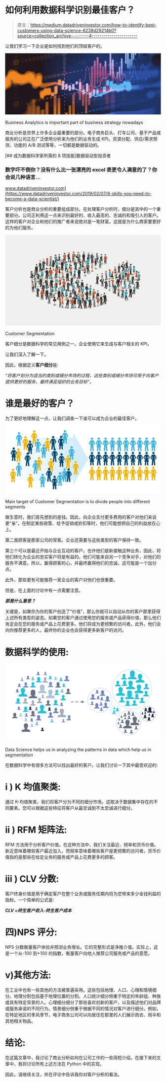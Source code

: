 # 如何利用数据科学识别最佳客户？

> 原文：<https://medium.datadriveninvestor.com/how-to-identify-best-customers-using-data-science-6238d29214b0?source=collection_archive---------4----------------------->

让我们学习一下企业是如何找到他们的顶级客户的。

![](img/353ec77020e6ff863ecdd083d9a850a9.png)

Business Analytics is important part of business strategy nowadays

商业分析是世界上许多企业最重要的部分。电子商务巨头、打车公司、基于产品或服务的公司正在广泛使用分析来为他们的业务生成 KPI。资源分配、供应/需求预测、功能的 A/B 测试等等，一切都是数据驱动的。

[](https://www.datadriveninvestor.com/2019/02/07/8-skills-you-need-to-become-a-data-scientist/) [## 成为数据科学家所需的 8 项技能|数据驱动型投资者

### 数字吓不倒你？没有什么比一张漂亮的 excel 表更令人满意的了？你会说几种语言…

www.datadriveninvestor.com](https://www.datadriveninvestor.com/2019/02/07/8-skills-you-need-to-become-a-data-scientist/) 

客户分析也是商业分析的重要组成部分。在处理客户分析时，细分是其中的一个重要部分。公司正利用这一点来识别最好的、收入最高的、忠诚的和吸引人的客户。这样的客户对企业和他们的推广者来说绝对是一笔财富。这就是为什么商家要更好的为他们服务。

![](img/49e71bb8f7319a466f30b82200139b54.png)

Customer Segmentation

客户细分是数据科学的常见用例之一。企业使用它来生成与客户相关的 KPI。

让我们深入了解一下。

因此，根据定义**客户细分**是:

*“将客户划分为适当的类别或细分市场的过程，这些类别或细分市场可用于向客户提供更好的服务，最终满足组织的业务目标”。*

# 谁是最好的客户？

为了更好地理解这一点，让我们调查一下谁可以成为企业的最佳客户。

![](img/e380608e6e855fe39c9180b3c6196026.png)

Main target of Customer Segmentation is to divide people into different segments

做生意时，我们首先想到的是钱。因此，向企业支付更多费用的客户对他们来说更“亲”。在制定某些政策、给予促销或折扣等时，他们可能想把自己的利益放在心上。

第二类顾客是那家公司的常客。企业还需要与这些类型的客户保持一致。

第三个可以是最近开始与企业互动的客户。也许他们是新接触这种业务，因此，将他们转化为企业的忠实客户将是有益的。他们可能来自另一个竞争对手，对他们的服务不满意。所以，赢得顾客的心，并最终赢得他们的忠诚，这可能是一个加分点。

此外，那些更有可能推荐一家企业的客户对他们也很重要。

但是，在上面的讨论中有一点需要注意。

***那是什么意思？***

关键是，如果你为你的客户创造了“价值”，那么你就可以自动从你的客户那里获得上述所有类型的姿态。如果您的客户通过使用您的服务或产品获得价值，那么他们肯定会在您的服务或产品上花费更多。他们将成为更频繁的访问者。此外，他们会向你推荐更多的人，最终你的企业也会获得更多新客户的访问。

# 数据科学的使用:

![](img/8bba607620cf007cefdad9b62c479ab1.png)

Data Science helps us in analyzing the patterns in data which help us in segmentation

在数据科学中有很多方法可以找出最好的客户。让我们讨论一下其中最受欢迎的:

# i ) K 均值聚类:

通过 K-均值聚类，我们将客户分为不同的细分市场。这取决于数据集中存在的不同要素。您可以根据这些特征将客户从最忠诚到不太忠诚进行细分。

# ii ) RFM 矩阵法:

RFM 方法用于分析客户价值。在这种方法中，我们关注最近、频率和货币价值。新近意味着哪些客户最近加入，而频率意味着哪些客户是更频繁的访问者。货币价值指的是那些在给定业务的服务或产品上花费更多的顾客。

# iii ) CLV 分数:

客户终身价值是用于确定客户在整个业务或服务任期内将为您带来多少金钱利益的指标。一个简单的公式是:

***CLV =终生客户收入-终生客户成本***

# **四)NPS 评分:**

NPS 分数衡量客户体验并预测业务增长。它的完整形式是净推介值。实际上，这是一个从-100 到+100 的指数，衡量客户向他人推荐公司服务或产品的意愿。

# v)其他方法:

在工业中也有一些其他的方法被普遍采用。这些包括地理、人口、心理和情境细分。地理分割包括基于地理位置的分割。人口统计细分侧重于特定的年龄组、种族或具有特定背景的人。心理细分细分了那些喜欢创新的客户，以及描述他们对品牌或服务承诺的不同行为。情景细分侧重于根据不同的情况对客户进行细分。例如，在特定地区的季风季节，电子商务公司可以向居住在那里的人们展示雨衣、雨伞和其他相关物品。

# 结论:

在这篇文章中，我讨论了商业分析如何在公司工作的一些简短介绍。在接下来的文章中，我将讨论所有上述方法在 Python 中的实现。

因此，请继续关注，并在评论中告诉我你对客户分析的看法。